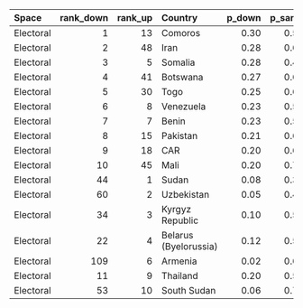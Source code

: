 |Space     | rank_down| rank_up|Country               | p_down| p_same| p_up|
|:---------|---------:|-------:|:---------------------|------:|------:|----:|
|Electoral |         1|      13|Comoros               |   0.30|   0.56| 0.20|
|Electoral |         2|      48|Iran                  |   0.28|   0.67| 0.06|
|Electoral |         3|       5|Somalia               |   0.28|   0.43| 0.40|
|Electoral |         4|      41|Botswana              |   0.27|   0.68| 0.07|
|Electoral |         5|      30|Togo                  |   0.25|   0.67| 0.10|
|Electoral |         6|       8|Venezuela             |   0.23|   0.56| 0.27|
|Electoral |         7|       7|Benin                 |   0.23|   0.51| 0.34|
|Electoral |         8|      15|Pakistan              |   0.21|   0.66| 0.17|
|Electoral |         9|      18|CAR                   |   0.20|   0.68| 0.14|
|Electoral |        10|      45|Mali                  |   0.20|   0.75| 0.06|
|Electoral |        44|       1|Sudan                 |   0.08|   0.33| 0.64|
|Electoral |        60|       2|Uzbekistan            |   0.05|   0.48| 0.50|
|Electoral |        34|       3|Kyrgyz Republic       |   0.10|   0.51| 0.44|
|Electoral |        22|       4|Belarus (Byelorussia) |   0.12|   0.50| 0.43|
|Electoral |       109|       6|Armenia               |   0.02|   0.60| 0.39|
|Electoral |        11|       9|Thailand              |   0.20|   0.59| 0.26|
|Electoral |        53|      10|South Sudan           |   0.06|   0.74| 0.22|
